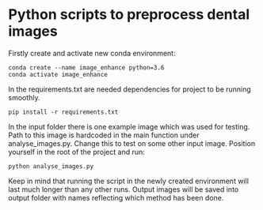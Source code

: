# Python scripts to preprocess dental images

Firstly create and activate new conda environment:

    conda create --name image_enhance python=3.6
    conda activate image_enhance

In the requirements.txt are needed dependencies for project to be running smoothly.
    
    pip install -r requirements.txt 

In the input folder there is one example image which was used for testing. Path to this image is hardcoded in the main function under analyse_images.py. Change this to test on some other input image. Position yourself in the root of the project and run:
    
    python analyse_images.py 

Keep in mind that running the script in the newly created environment will last much longer than any other runs. Output images will be saved into output folder with names reflecting which method has been done. 
